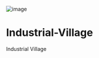 ![image](https://github.com/dr3ams/Industrial-Village/assets/7347489/826c49c4-1c24-401d-b344-741b7b81ff49)



# Industrial-Village
Industrial Village
